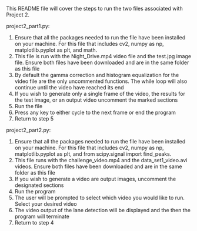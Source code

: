 This README file will cover the steps to run the two files associated with Project 2.

project2_part1.py:
1) Ensure that all the packages needed to run the file have been installed on your machine. For this file that includes cv2, numpy as np, matplotlib.pyplot as plt, and math.
2) This file is run with the Night_Drive.mp4 video file and the test.jpg image file. Ensure both files have been downloaded and are in the same folder as this file
3) By default the gamma correction and histogram equalization for the video file are the only uncommented functions. The while loop will also continue until the video have reached its end
4) If you wish to generate only a single frame of the video, the results for the test image, or an output video uncomment the marked sections
5) Run the file
6) Press any key to either cycle to the next frame or end the program
7) Return to step 5

project2_part2.py:
1) Ensure that all the packages needed to run the file have been installed on your machine. For this file that includes cv2, numpy as np, matplotlib.pyplot as plt, and from scipy.signal import find_peaks.
2) This file runs with the challenge_video.mp4 and the data_set1_video.avi videos. Ensure both files have been downloaded and are in the same folder as this file
3) If you wish to generate a video are output images, uncomment the designated sections
4) Run the program
5) The user will be prompted to select which video you would like to run. Select your desired video
6) The video output of the lane detection will be displayed and the then the program will terminate
7) Return to step 4

